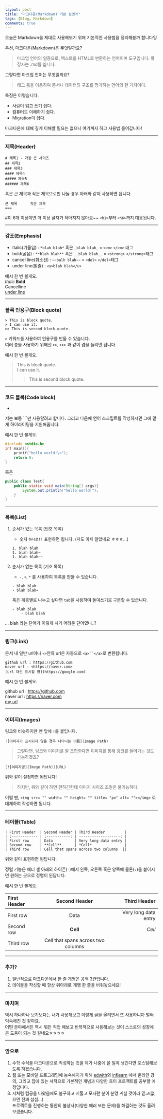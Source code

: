 ```yaml
---
layout: post
title: "마크다운(Markdown) 기본 설명서"
tags: [Blog, Markdown]
comments: true
---
```


오늘은 Markdown을 제대로 사용해보기 위해 기본적인 사용법을 정리해볼까 합니다잉   
   
우선, 마크다운(Markdown)은 무엇일까요?
> 마크업 언어의 일종으로, 텍스트를 HTML로 변환하는 언어이며 도구입니다. 확장자는 .md를 씁니다.

그렇다면 마크업 언어는 무엇일까요?
> 태그 등을 이용하여 문서나 데이터의 구조를 명기하는 언어의 한 가지이다.

특징은 이렇습니다.   
 - 사람이 읽고 쓰기 쉽다.   
 - 컴퓨터도 이해하기 쉽다.
 - Migration이 쉽다.

마크다운에 대해 깊게 이해할 필요는 없으니 여기까지 하고 사용법 들어갑니다!

---

### **제목(Header)**
```
# 제목1 - 가장 큰 사이즈
## 제목2
### 제목3
#### 제목4
##### 제목5
###### 제목6 
```
혹은 큰 제목과 작은 제목으로만 나눌 경우 아래와 같이 사용하면 됩니다.
```
큰 제목      작은 제목
===            ---
```
#이 6개 이상이면 더 이상 글자가 작아지지 않아요~~
`<h1>`부터 `<h6>`까지 대응됩니다.

---
### **강조(Emphasis)**
- Italic(기울임) : `*blah blah*` 혹은 `_blah blah_` = `<em>` `</em>` 태그   
- bold(굵음) : `**blah blah**` 혹은 `__blah blah__` = `<strong>` `</strong>`태그   
- cancel line(취소선) : `~~balh blah~~` = `<del>` `</del>`태그   
- under line(밑줄) : `<u>blah blah</u>`   

예시 한 번 볼게요.  
*Italic*
**Bold**   
~~Cancelline~~   
<u>under line</u>   

---
### **블록 인용구(Block quote)** ##
```
> This is block quote.
> I can use it.
>> This is second block quote.
```
`>` 키워드를 사용하여 인용구를 만들 수 있습니다.   
여러 층을 사용하기 위해선 `>>`, `>>>` 과 같이 겹을 늘리면 됩니다.   

예시 한 번 볼게요.
> This is block quote.   
> I can use it.
>> This is second block quote.

---
### **코드 블록(Code block)** ###
- ``` 혹은 \~\~~으로 감싼 텍스트
  
저는 보통 ```만 사용할려고 합니다. 그리고 다음에 언어 스크립트를 작성하시면 그에 맡게 하이라이팅을 지원해줍니다.
   
예시 한 번 볼게요.

```c
#include <stdio.h>
int main(){
    printf("hello world!\n");
    return 0;
}
```
혹은
```java
public class Test{
    public static void main(String[] args){
        System.out.println("hello world!");
    }
}
```

---

### **목록(List)** ##
1. 순서가 있는 목록 (번호 목록)    
    - 숫자 `하나로!!` 표현하면 됩니다. (저도 이제 알았네요 ㅎㅎㅎ...)   
    ```
    1. blah blah   
    1. blah blah~
    1. blah blah~~
    ```

2. 순서가 없는 목록 (기호 목록)
    - `-`, `+`, `*` 를 사용하여 목록을 만들 수 있습니다.   
  
    ```
    - blah blah
    - blah blah~
    ```

    혹은 계층별로 나누고 싶다면 `tab`을 사용하여 들여쓰기로 구분할 수 있습니다.   

    ```
    - blah blah   
        - blah blah
    ```

... blah 라는 단어가 이렇게 치기 어려운 단어였나..?

---
### **링크(Link)** ###
문서 내 일반 url이나 `<>`안의 url은 자동으로 `<a>``</a>`로 변환됩니다.
```
github url : https://github.com
naver url : <https://naver.com>
[url 대신 표시할 명](https://google.com)
```
예시 한 번 볼게요.   

github url : https://github.com   
naver url : <https://naver.com>   
[my url](https://LazyyyDev.github.io)

---
### **이미지(Images)** ##
링크와 비슷하지만 맨 앞에 `!`를 붙입니다.
```
![이미지가 표시되지 않을 경우 나타나는 이름](Image Path)
```

>그렇다면, 링크와 이미지를 잘 조합한다면 이미지를 통해 링크를 들어가는 것도 가능하겠죠?

```
[![이미지명](Image Path)](URL)
```
위와 같이 설정하면 된답니다!

>하지만, 위와 같이 하면 편하긴한데 이미지 사이즈 조절은 불가능하다.

이럴 땐, `<img src= "" width= "" height= "" title= "px" alt= ""></img>` 로 대체하여 작성하면 됩니다.

---
### **테이블(Table)** ###
```
| First Header  | Second Header | Third Header         |
| :------------ | :-----------: | -------------------: |
| First row     | Data          | Very long data entry |
| Second row    | **Cell**      | *Cell*               |
| Third row     | Cell that spans across two columns  ||
```
위와 같이 표현하면 된답니다.

정렬 기능은 헤더 셀 아래의 하이픈(`-`)에서 왼쪽, 오른쪽 혹은 양쪽에 콜론(`:`)을 붙이시면 원하는 곳으로 정렬이 된답니다.

예시 한 번 볼게요.   

| First Header  | Second Header | Third Header         |
| :------------ | :------------: | ------------: |
| First row     | Data          | Very long data entry |
| Second row    | **Cell**      | *Cell*               |
| Third row     | Cell that spans across two columns  ||

---
### **추가?** ###
1. 일반적으로 마크다운에서 한 줄 개행은 공백 3칸입니다.
2. 테이블을 작성할 때 항상 위아래로 개행 한 줄을 비워놓으세요!

---
### **마치며** ###
역시 하나하나 보기보다는 내가 사용해보고 이렇게 글을 올리면서 또 사용하니까 벌써 익숙해진 것 같아요.    
어떤 분야에서든 역시 뭐든 직접 해보고 반복적으로 사용해보는 것이 스스로의 성장에 큰 도움이 되는 것 같네요ㅎㅎㅎㅎ

---
### **앞으로** ###
1. 수학 수식을 마크다운으로 작성하는 것을 제가 나중에 쓸 일이 생긴다면 포스팅해보도록 하겠습니다.
2. 웹 또는 모바일 프로그래밍에 능숙해지기 위해 [edwith](https://www.edwith.org/)와 [inflearn](https://www.inflearn.com/) 에서 온라인 강의, 그리고 집에 있는 서적으로 기본적인 개념과 다양한 토이 프로젝트를 공부할 예정입니다.
3. 저처럼 컴공을 나왔음에도 불구하고 서툴고 모자란 분이 분명 계실 것이라 믿고(없으면 진짜 섭섭...)   
   프로젝트를 진행하는 동안의 불상사(다양한 에러 또는 문제)를 해결하는 것도 올려보겠습니다.